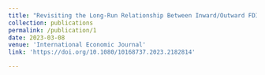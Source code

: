 ```yaml
---
title: "Revisiting the Long-Run Relationship Between Inward/Outward FDI and Income Inequality: New Evidence from the OECD"
collection: publications
permalink: /publication/1
date: 2023-03-08
venue: 'International Economic Journal'
link: 'https://doi.org/10.1080/10168737.2023.2182814'

---
```

